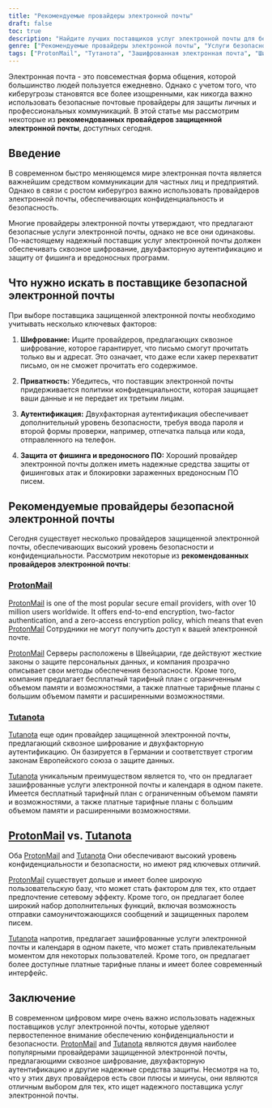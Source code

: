 ```yaml
---
title: "Рекомендуемые провайдеры электронной почты"
draft: false
toc: true
description: "Найдите лучших поставщиков услуг электронной почты для безопасной и зашифрованной связи с помощью списка рекомендаций SimeonOnSecurity. Откройте для себя лучшие варианты, включая ProtonMail - предпочтительный выбор со сквозным шифрованием, и Tutanota - еще один безопасный вариант для шифрованной электронной почты."
genre: ["Рекомендуемые провайдеры электронной почты", "Услуги безопасной электронной почты", "Комплексное шифрование", "Безопасность электронной почты", "Конфиденциальность в Интернете", "Защита информации", "Защита от фишинга", "Защита от вредоносного ПО", "Безопасная связь", "SimeonOnSecurity"]
tags: ["ProtonMail", "Тутанота", "Зашифрованная электронная почта", "Шифрование E2E", "Безопасность электронной почты", "Конфиденциальность в Интернете", "Рекомендуемые провайдеры электронной почты", "SimeonOnSecurity", "Услуги безопасной электронной почты", "Защита информации", "Защита от фишинга", "Защита от вредоносного ПО", "Безопасная связь", "Конфиденциальность и шифрование", "Провайдеры защищенной электронной почты", "Конфиденциальность электронной почты", "Шифрование электронной почты", "Услуги защищенной связи", "Безопасный обмен сообщениями", "Поставщики услуг электронной почты", "Функции защиты электронной почты", "Комплексное шифрование", "Конфиденциальность данных", "Меры защиты от фишинга", "Услуги по защите от вредоносного ПО", "Защищенная электронная почта", "Особенности ProtonMail", "Особенности Тутанота", "Услуги частной электронной почты", "Зашифрованная электронная почта", "Защита данных в Интернете"]
---
```


Электронная почта - это повсеместная форма общения, которой большинство людей пользуется ежедневно. Однако с учетом того, что киберугрозы становятся все более изощренными, как никогда важно использовать безопасные почтовые провайдеры для защиты личных и профессиональных коммуникаций. В этой статье мы рассмотрим некоторые из **рекомендованных провайдеров защищенной электронной почты**, доступных сегодня.

## Введение

В современном быстро меняющемся мире электронная почта является важнейшим средством коммуникации для частных лиц и предприятий. Однако в связи с ростом киберугроз важно использовать провайдеров электронной почты, обеспечивающих конфиденциальность и безопасность.

Многие провайдеры электронной почты утверждают, что предлагают безопасные услуги электронной почты, однако не все они одинаковы. По-настоящему надежный поставщик услуг электронной почты должен обеспечивать сквозное шифрование, двухфакторную аутентификацию и защиту от фишинга и вредоносных программ.

## Что нужно искать в поставщике безопасной электронной почты

При выборе поставщика защищенной электронной почты необходимо учитывать несколько ключевых факторов:

1. **Шифрование:** Ищите провайдеров, предлагающих сквозное шифрование, которое гарантирует, что письмо смогут прочитать только вы и адресат. Это означает, что даже если хакер перехватит письмо, он не сможет прочитать его содержимое.

2. **Приватность:** Убедитесь, что поставщик электронной почты придерживается политики конфиденциальности, которая защищает ваши данные и не передает их третьим лицам.

3. **Аутентификация:** Двухфакторная аутентификация обеспечивает дополнительный уровень безопасности, требуя ввода пароля и второй формы проверки, например, отпечатка пальца или кода, отправленного на телефон.

4. **Защита от фишинга и вредоносного ПО:** Хороший провайдер электронной почты должен иметь надежные средства защиты от фишинговых атак и блокировки зараженных вредоносным ПО писем.

## Рекомендуемые провайдеры безопасной электронной почты

Сегодня существует несколько провайдеров защищенной электронной почты, обеспечивающих высокий уровень безопасности и конфиденциальности. Рассмотрим некоторые из **рекомендованных провайдеров электронной почты**:

### [ProtonMail](https://pr.tn/ref/KWMTP5393DR0)

[ProtonMail](https://pr.tn/ref/KWMTP5393DR0) is one of the most popular secure email providers, with over 10 million users worldwide. It offers end-to-end encryption, two-factor authentication, and a zero-access encryption policy, which means that even [ProtonMail](https://pr.tn/ref/KWMTP5393DR0) Сотрудники не могут получить доступ к вашей электронной почте.

[ProtonMail](https://pr.tn/ref/KWMTP5393DR0) Серверы расположены в Швейцарии, где действуют жесткие законы о защите персональных данных, и компания прозрачно описывает свои методы обеспечения безопасности. Кроме того, компания предлагает бесплатный тарифный план с ограниченным объемом памяти и возможностями, а также платные тарифные планы с большим объемом памяти и расширенными возможностями.

### [Tutanota](https://tutanota.com/)

[Tutanota](https://tutanota.com/) еще один провайдер защищенной электронной почты, предлагающий сквозное шифрование и двухфакторную аутентификацию. Он базируется в Германии и соответствует строгим законам Европейского союза о защите данных.

[Tutanota](https://tutanota.com/) уникальным преимуществом является то, что он предлагает зашифрованные услуги электронной почты и календаря в одном пакете. Имеется бесплатный тарифный план с ограниченным объемом памяти и возможностями, а также платные тарифные планы с большим объемом памяти и расширенными возможностями.

## [ProtonMail](https://pr.tn/ref/KWMTP5393DR0) vs. [Tutanota](https://tutanota.com/)

Оба [ProtonMail](https://pr.tn/ref/KWMTP5393DR0) and [Tutanota](https://tutanota.com/) Они обеспечивают высокий уровень конфиденциальности и безопасности, но имеют ряд ключевых отличий.

[ProtonMail](https://pr.tn/ref/KWMTP5393DR0) существует дольше и имеет более широкую пользовательскую базу, что может стать фактором для тех, кто отдает предпочтение сетевому эффекту. Кроме того, он предлагает более широкий набор дополнительных функций, включая возможность отправки самоуничтожающихся сообщений и защищенных паролем писем.

[Tutanota](https://tutanota.com/) напротив, предлагает зашифрованные услуги электронной почты и календаря в одном пакете, что может стать привлекательным моментом для некоторых пользователей. Кроме того, он предлагает более доступные платные тарифные планы и имеет более современный интерфейс.

## Заключение

В современном цифровом мире очень важно использовать надежных поставщиков услуг электронной почты, которые уделяют первостепенное внимание обеспечению конфиденциальности и безопасности. [ProtonMail](https://pr.tn/ref/KWMTP5393DR0) and [Tutanota](https://tutanota.com/) являются двумя наиболее популярными провайдерами защищенной электронной почты, предлагающими сквозное шифрование, двухфакторную аутентификацию и другие надежные средства защиты. Несмотря на то, что у этих двух провайдеров есть свои плюсы и минусы, они являются отличным выбором для тех, кто ищет надежного поставщика услуг электронной почты.
